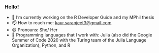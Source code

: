 ### Hello!

<!--
**SaranjeetKaur/SaranjeetKaur** is a ✨ _special_ ✨ repository because its `README.md` (this file) appears on your GitHub profile.

Here are some ideas to get you started:
- 🌱 I’m currently learning ...
- 👯 I’m looking to collaborate on ...
- 🤔 I’m looking for help with ...
- 💬 Ask me about ...
- ⚡ Fun fact: ...
-->

- 🔭 I’m currently working on the R Developer Guide and my MPhil thesis
- 📫 How to reach me: kaur.saranjeet3@gmail.com
- 😄 Pronouns: She/ Her
- 🌱 Programming languages that I work with: Julia (also did the Google Summer of Code 2020 with the Turing team of the Julia Language Organization), Python, and R


